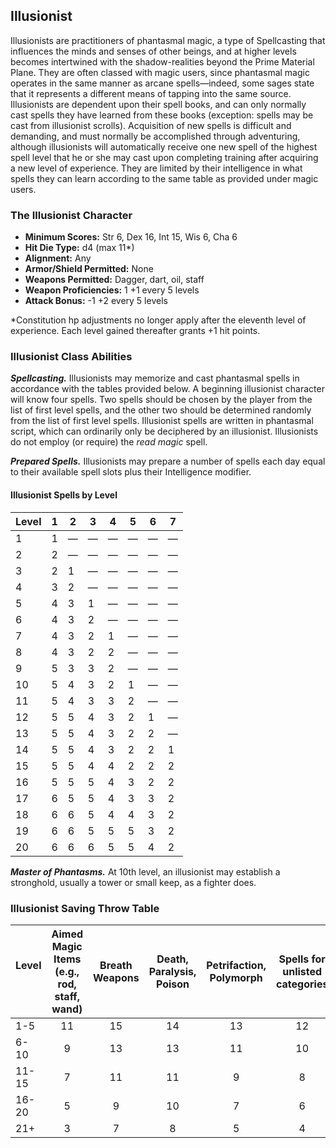 ## Illusionist

Illusionists are practitioners of phantasmal magic, a type of Spellcasting that influences the minds and senses of other beings, and at higher levels becomes intertwined with the shadow-realities beyond the Prime Material Plane. They are often classed with magic users, since phantasmal magic operates in the same manner as arcane spells—indeed, some sages state that it represents a different means of tapping into the same source. Illusionists are dependent upon their spell books, and can only normally cast spells they have learned from these books (exception: spells may be cast from illusionist scrolls). Acquisition of new spells is difficult and demanding, and must normally be accomplished through adventuring, although illusionists will automatically receive one new spell of the highest spell level that he or she may cast upon completing training after acquiring a new level of experience. They are limited by their intelligence in what spells they can learn according to the same table as provided under magic users.

### The Illusionist Character

- **Minimum Scores:** Str 6, Dex 16, Int 15, Wis 6, Cha 6
- **Hit Die Type:** d4 (max 11\*)
- **Alignment:** Any
- **Armor/Shield Permitted:** None
- **Weapons Permitted:** Dagger, dart, oil, staff
- **Weapon Proficiencies:** 1 +1 every 5 levels
- **Attack Bonus:** -1 +2 every 5 levels

\*Constitution hp adjustments no longer apply after the eleventh level of experience. Each level gained thereafter grants +1 hit points.

### Illusionist Class Abilities

***Spellcasting.*** Illusionists may memorize and cast phantasmal spells in accordance with the tables provided below. A beginning illusionist character will know four spells. Two spells should be chosen by the player from the list of first level spells, and the other two should be determined randomly from the list of first level spells. Illusionist spells are written in phantasmal script, which can ordinarily only be deciphered by an illusionist. Illusionists do not employ (or require) the *read magic* spell.

***Prepared Spells.*** Illusionists may prepare a number of spells each day equal to their available spell slots plus their Intelligence modifier.

#### Illusionist Spells by Level

| **Level** | **1** | **2** | **3** | **4** | **5** | **6** | **7** |
| --- | --- | --- | --- | --- | --- | --- | --- |
| 1   | 1   | —   | —   | —   | —   | —   | —   |
| 2   | 2   | —   | —   | —   | —   | —   | —   |
| 3   | 2   | 1   | —   | —   | —   | —   | —   |
| 4   | 3   | 2   | —   | —   | —   | —   | —   |
| 5   | 4   | 3   | 1   | —   | —   | —   | —   |
| 6   | 4   | 3   | 2   | —   | —   | —   | —   |
| 7   | 4   | 3   | 2   | 1   | —   | —   | —   |
| 8   | 4   | 3   | 2   | 2   | —   | —   | —   |
| 9   | 5   | 3   | 3   | 2   | —   | —   | —   |
| 10  | 5   | 4   | 3   | 2   | 1   | —   | —   |
| 11  | 5   | 4   | 3   | 3   | 2   | —   | —   |
| 12  | 5   | 5   | 4   | 3   | 2   | 1   | —   |
| 13  | 5   | 5   | 4   | 3   | 2   | 2   | —   |
| 14  | 5   | 5   | 4   | 3   | 2   | 2   | 1   |
| 15  | 5   | 5   | 4   | 4   | 2   | 2   | 2   |
| 16  | 5   | 5   | 5   | 4   | 3   | 2   | 2   |
| 17  | 6   | 5   | 5   | 4   | 3   | 3   | 2   |
| 18  | 6   | 6   | 5   | 4   | 4   | 3   | 2   |
| 19  | 6   | 6   | 5   | 5   | 5   | 3   | 2   |
| 20  | 6   | 6   | 6   | 5   | 5   | 4   | 2   |

***Master of Phantasms.*** At 10th level, an illusionist may establish a stronghold, usually a tower or small keep, as a fighter does.

### Illusionist Saving Throw Table

| **Level** &nbsp; &nbsp; | **Aimed Magic Items (e.g., rod, staff, wand)** | **Breath Weapons** | **Death, Paralysis, Poison** | **Petrifaction, Polymorph** | **Spells for unlisted categories** |
| --- |:---:|:---:|:---:|:---:|:---:|
| 1-5 | 11  | 15  | 14  | 13  | 12  |
| 6-10 | 9   | 13  | 13  | 11  | 10  |
| 11-15 | 7   | 11  | 11  | 9   | 8   |
| 16-20 | 5   | 9   | 10  | 7   | 6   |
| 21+ | 3   | 7   | 8   | 5   | 4   |
